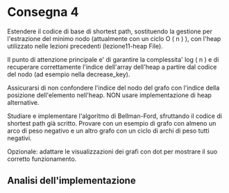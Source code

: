 # Consegna 4

Estendere il codice di base di shortest path, sostituendo la gestione per l'estrazione del minimo nodo (attualmente con un ciclo O ( n ) ), con l'heap utilizzato nelle lezioni precedenti (lezione11-heap File).

Il punto di attenzione principale e' di garantire la complessita' log ( n )  e di recuperare correttamente l'indice dell'array dell'heap a partire dal codice del nodo (ad esempio nella decrease_key).

Assicurarsi di non confondere l'indice del nodo del grafo con l'indice della posizione dell'elemento nell'heap. NON usare implementazione di heap alternative.

Studiare e implementare l'algoritmo di Bellman-Ford, sfruttando il codice di shortest path già scritto. Provare con un esempio di grafo con almeno un arco di peso negativo e un altro grafo con un ciclo di archi di peso tutti negativi.

Opzionale: adattare le visualizzazioni dei grafi con dot per mostrare il suo corretto funzionamento.

## Analisi dell'implementazione
